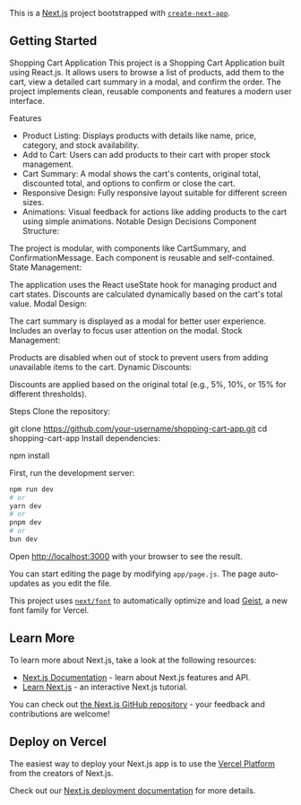 This is a [Next.js](https://nextjs.org) project bootstrapped with [`create-next-app`](https://github.com/vercel/next.js/tree/canary/packages/create-next-app).

## Getting Started

Shopping Cart Application
This project is a Shopping Cart Application built using React.js. It allows users to browse a list of products, add them to the cart, view a detailed cart summary in a modal, and confirm the order. The project implements clean, reusable components and features a modern user interface.

Features
- Product Listing: Displays products with details like name, price, category, and stock availability.
- Add to Cart: Users can add products to their cart with proper stock management.
- Cart Summary: A modal shows the cart's contents, original total, discounted total, and options to confirm or close the cart.
- Responsive Design: Fully responsive layout suitable for different screen sizes.
- Animations: Visual feedback for actions like adding products to the cart using simple animations.
Notable Design Decisions
Component Structure:

The project is modular, with components like CartSummary, and ConfirmationMessage.
Each component is reusable and self-contained.
State Management:

The application uses the React useState hook for managing product and cart states.
Discounts are calculated dynamically based on the cart's total value.
Modal Design:

The cart summary is displayed as a modal for better user experience.
Includes an overlay to focus user attention on the modal.
Stock Management:

Products are disabled when out of stock to prevent users from adding unavailable items to the cart.
Dynamic Discounts:

Discounts are applied based on the original total (e.g., 5%, 10%, or 15% for different thresholds).

Steps
Clone the repository:

git clone https://github.com/your-username/shopping-cart-app.git
cd shopping-cart-app
Install dependencies:

npm install

First, run the development server:

```bash
npm run dev
# or
yarn dev
# or
pnpm dev
# or
bun dev
```

Open [http://localhost:3000](http://localhost:3000) with your browser to see the result.

You can start editing the page by modifying `app/page.js`. The page auto-updates as you edit the file.

This project uses [`next/font`](https://nextjs.org/docs/app/building-your-application/optimizing/fonts) to automatically optimize and load [Geist](https://vercel.com/font), a new font family for Vercel.

## Learn More

To learn more about Next.js, take a look at the following resources:

- [Next.js Documentation](https://nextjs.org/docs) - learn about Next.js features and API.
- [Learn Next.js](https://nextjs.org/learn) - an interactive Next.js tutorial.

You can check out [the Next.js GitHub repository](https://github.com/vercel/next.js) - your feedback and contributions are welcome!

## Deploy on Vercel

The easiest way to deploy your Next.js app is to use the [Vercel Platform](https://vercel.com/new?utm_medium=default-template&filter=next.js&utm_source=create-next-app&utm_campaign=create-next-app-readme) from the creators of Next.js.

Check out our [Next.js deployment documentation](https://nextjs.org/docs/app/building-your-application/deploying) for more details.
